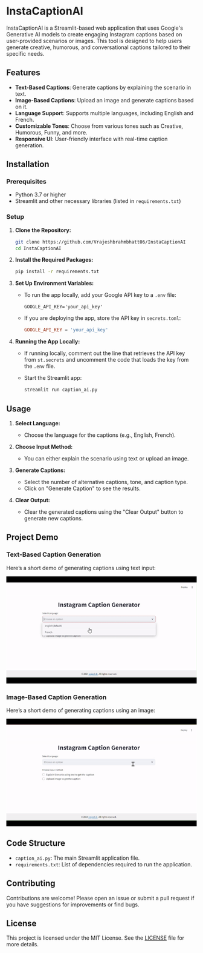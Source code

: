 
# InstaCaptionAI

InstaCaptionAI is a Streamlit-based web application that uses Google's Generative AI models to create engaging Instagram captions based on user-provided scenarios or images. This tool is designed to help users generate creative, humorous, and conversational captions tailored to their specific needs.

## Features

- **Text-Based Captions**: Generate captions by explaining the scenario in text.
- **Image-Based Captions**: Upload an image and generate captions based on it.
- **Language Support**: Supports multiple languages, including English and French.
- **Customizable Tones**: Choose from various tones such as Creative, Humorous, Funny, and more.
- **Responsive UI**: User-friendly interface with real-time caption generation.

## Installation

### Prerequisites

- Python 3.7 or higher
- Streamlit and other necessary libraries (listed in `requirements.txt`)

### Setup

1. **Clone the Repository:**

   ```bash
   git clone https://github.com/Vrajeshbrahmbhatt06/InstaCaptionAI
   cd InstaCaptionAI
   ```

2. **Install the Required Packages:**

   ```bash
   pip install -r requirements.txt
   ```

3. **Set Up Environment Variables:**

   - To run the app locally, add your Google API key to a `.env` file:

     ```env
     GOOGLE_API_KEY='your_api_key'
     ```

   - If you are deploying the app, store the API key in `secrets.toml`:

     ```toml
     GOOGLE_API_KEY = 'your_api_key'
     ```

4. **Running the App Locally:**

   - If running locally, comment out the line that retrieves the API key from `st.secrets` and uncomment the code that loads the key from the `.env` file.

   - Start the Streamlit app:

     ```bash
     streamlit run caption_ai.py
     ```

## Usage

1. **Select Language:**
   - Choose the language for the captions (e.g., English, French).

2. **Choose Input Method:**
   - You can either explain the scenario using text or upload an image.

3. **Generate Captions:**
   - Select the number of alternative captions, tone, and caption type.
   - Click on "Generate Caption" to see the results.

4. **Clear Output:**
   - Clear the generated captions using the "Clear Output" button to generate new captions.

## Project Demo

### Text-Based Caption Generation
Here’s a short demo of generating captions using text input:

![Text-Based Caption Generation](./assets/using_text_output.gif)

### Image-Based Caption Generation
Here’s a short demo of generating captions using an image:

![Image-Based Caption Generation](./assets/using_img_output.gif)



## Code Structure

- `caption_ai.py`: The main Streamlit application file.
- `requirements.txt`: List of dependencies required to run the application.

## Contributing

Contributions are welcome! Please open an issue or submit a pull request if you have suggestions for improvements or find bugs.

## License

This project is licensed under the MIT License. See the [LICENSE](LICENSE) file for more details.
